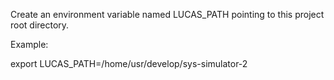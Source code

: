 Create an environment variable named LUCAS_PATH pointing to this project root directory.

Example:

export LUCAS_PATH=/home/usr/develop/sys-simulator-2